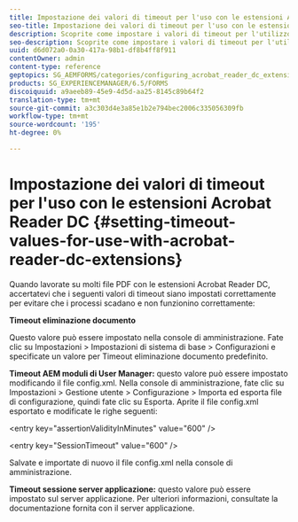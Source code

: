 ```yaml
---
title: Impostazione dei valori di timeout per l'uso con le estensioni Acrobat Reader DC
seo-title: Impostazione dei valori di timeout per l'uso con le estensioni Acrobat Reader DC
description: Scoprite come impostare i valori di timeout per l'utilizzo con le estensioni Acrobat Reader DC.
seo-description: Scoprite come impostare i valori di timeout per l'utilizzo con le estensioni Acrobat Reader DC.
uuid: d6d072a0-0a30-417a-98b1-df8b4ff8f911
contentOwner: admin
content-type: reference
geptopics: SG_AEMFORMS/categories/configuring_acrobat_reader_dc_extensions
products: SG_EXPERIENCEMANAGER/6.5/FORMS
discoiquuid: a9aeeb89-45e9-4d5d-aa25-8145c89b64f2
translation-type: tm+mt
source-git-commit: a3c303d4e3a85e1b2e794bec2006c335056309fb
workflow-type: tm+mt
source-wordcount: '195'
ht-degree: 0%

---
```



# Impostazione dei valori di timeout per l&#39;uso con le estensioni Acrobat Reader DC {#setting-timeout-values-for-use-with-acrobat-reader-dc-extensions}

Quando lavorate su molti file PDF con le estensioni Acrobat Reader DC, accertatevi che i seguenti valori di timeout siano impostati correttamente per evitare che i processi scadano e non funzionino correttamente:

**Timeout eliminazione documento**

Questo valore può essere impostato nella console di amministrazione. Fate clic su Impostazioni > Impostazioni di sistema di base > Configurazioni e specificate un valore per Timeout eliminazione documento predefinito.

**Timeout AEM moduli di User Manager:** questo valore può essere impostato modificando il file config.xml. Nella console di amministrazione, fate clic su Impostazioni > Gestione utente > Configurazione > Importa ed esporta file di configurazione, quindi fate clic su Esporta. Aprite il file config.xml esportato e modificate le righe seguenti:

&lt;entry key=&quot;assertionValidityInMinutes&quot; value=&quot;600&quot; />

&lt;entry key=&quot;SessionTimeout&quot; value=&quot;600&quot; />

Salvate e importate di nuovo il file config.xml nella console di amministrazione.

**Timeout sessione server applicazione:** questo valore può essere impostato sul server applicazione. Per ulteriori informazioni, consultate la documentazione fornita con il server applicazione.
